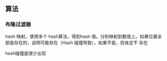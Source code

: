## 算法

### 布隆过滤器

hash 映射。使用多个 hash算法，得到hash 值。分别映射到数值上。如果位置全部是存在的，说明可能存在（Hash 碰撞导致），如果不是，则肯定不 存在

hash碰撞是很少出现
